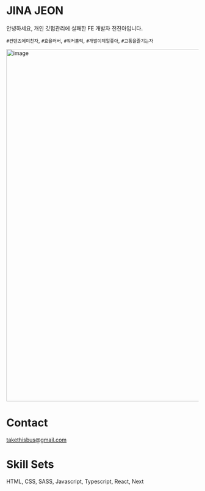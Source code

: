 # JINA JEON

안녕하세요, 개인 깃헙관리에 실패한 FE 개발자 전진아입니다.

`#컨텐츠에미친자`, `#효율러버`, `#워커홀릭`, `#개발이제일좋아`, `#고통을즐기는자`

<img width="923" alt="image" src="https://github.com/takethisbus/takethisbus/assets/72902273/feef1756-3717-4e75-85fd-693c874ffc7c">


# Contact

takethisbus@gmail.com

# Skill Sets

HTML, CSS, SASS, Javascript, Typescript, React, Next
